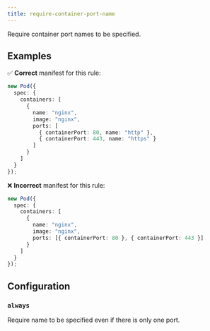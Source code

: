 ```yaml
---
title: require-container-port-name
---
```


Require container port names to be specified.

## Examples

✅ **Correct** manifest for this rule:

```ts
new Pod({
  spec: {
    containers: [
      {
        name: "nginx",
        image: "nginx",
        ports: [
          { containerPort: 80, name: "http" },
          { containerPort: 443, name: "https" }
        ]
      }
    ]
  }
});
```

❌ **Incorrect** manifest for this rule:

```ts
new Pod({
  spec: {
    containers: [
      {
        name: "nginx",
        image: "nginx",
        ports: [{ containerPort: 80 }, { containerPort: 443 }]
      }
    ]
  }
});
```

## Configuration

### `always`

Require name to be specified even if there is only one port.
